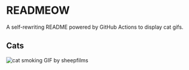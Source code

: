 # READMEOW

A self-rewriting README powered by GitHub Actions to display cat gifs.

## Cats

![cat smoking GIF by sheepfilms](https://media2.giphy.com/media/l0ExdMHUDKteztyfe/200.gif?cid=9acd02daggu5pdl6uyz21ie163uyv0ltd0clumqrj3rb37ag&ep=v1_gifs_search&rid=200.gif&ct=g)
